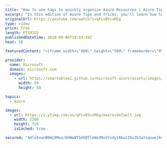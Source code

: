 ```yaml
---
title: "How to use tags to quickly organize Azure Resources | Azure Tips and Tricks"
excerpt: "In this edition of Azure Tips and Tricks, you'll learn how to take advantage of tags to organize your Azure resources. Watch how to use tags to add additional metadata, allowing you categorize and search for your resources in the Azure portal.   For more tips and tricks, visit: http://azuredev.tips/"
originalUrl: https://youtube.com/watch?v=qFLvB5cxREg
type: video
price: Free
length: PT1M15S
publishedDateTime: 2018-09-06T19:03:49Z
heat: 50

featuredContent: "<iframe width=\"800\" height=\"500\" frameborder=\"0\" src=\"https://www.youtube.com/embed/qFLvB5cxREg\" allow=\"accelerometer; autoplay; encrypted-media; gyroscope; picture-in-picture\" allowfullscreen></iframe>"

provider:
  name: Microsoft
  domain: microsoft.com
  images:
    - url: https://smartableai.github.io/microsoft-azure/assets/images/organizations/microsoft.com-50x50.jpg
      width: 50
      height: 50

topics:
  - Azure

images:
  - url: https://i.ytimg.com/vi/qFLvB5cxREg/maxresdefault.jpg
    width: 1280
    height: 720
    isCached: true

secured: "4HloXxwnB0Wj0Mox/EHWwWT5H5BTleWa3MuSYodyiAkwzZGu3h3aYxquweJkebePOD89iqumRWjR2KmBmK1aIfOBZvPeHLJHkjA4e1MlvMwHpURyVgwZLPIg9ACqpUV5Cd5bkbsl0c9ysSRInWT0Z7aYDiIMbfoD4gOQbxngFcOoyckM/M0Y4XP6U9rVx26tMRjZQb7nU/VVdpO9ZL8xpoiDCy6vCejL/a5ensm/QpNurb9iMzDupAbVYx3O6fuPFwtBEFkvXAgXZSFuDWkf87kuqoMNfddTEhnzbWQ4Qp8/Gsvd6Fqr31hbzWFtPaSuSjzfmd1TxxJRCUg/PjlovZ3AYPwrq7p+8Kd6uX/v13q8vag5Ijsdg38itzQ4JJgZIC5oXLUjv64/wJ39KbOu8sblnQRb2o1qqgKGAgvKovg=;ZCAfZ9U3j8I5Tx5dS+k4Xg=="
---
```


